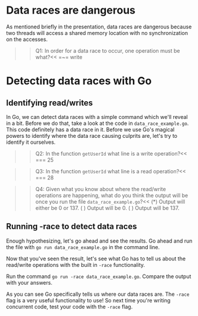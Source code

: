 # Data races are dangerous
As mentioned briefly in the presentation, data races are dangerous because two threads will access a shared memory location with no synchronization on the accesses.

>>Q1: In order for a data race to occur, one operation must be what?<<
=~= write


# Detecting data races with Go
## Identifying read/writes
In Go, we can detect data races with a simple command which we'll reveal in a bit. Before we do that, take a look at the code in `data_race_example.go`. This code definitely has a data race in it. Before we use Go's magical powers to identify where the data race causing culprits are, let's try to identify it ourselves.

>>Q2: In the function `getUserId` what line is a write operation?<<
=== 25

>>Q3: In the function `getUserId` what line is a read operation?<<
=== 28

>>Q4: Given what you know about where the read/write operations are happening, what do you think the output will be once you run the file `data_race_example.go`?<<
(*) Output will either be 0 or 137.
( ) Output will be 0.
( ) Output will be 137.

## Running -race to detect data races
Enough hypothesizing, let's go ahead and see the results. Go ahead and run the file with `go run data_race_example.go` in the command line.

Now that you've seen the result, let's see what Go has to tell us about the read/write operations with the built in `-race` functionality. 

Run the command `go run -race data_race_example.go`. Compare the output with your answers.

As you can see Go specifically tells us where our data races are. The `-race` flag is a very useful functionality to use! So next time you're writing concurrent code, test your code with the `-race` flag.